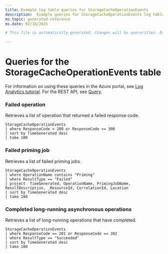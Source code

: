 ```yaml
---
title: Example log table queries for StorageCacheOperationEvents
description:  Example queries for StorageCacheOperationEvents log table
ms.topic: generated-reference
ms.date: 02/18/2025

# This file is automatically generated. Changes will be overwritten. Do not change this file directly. 

---
```


# Queries for the StorageCacheOperationEvents table

For information on using these queries in the Azure portal, see [Log Analytics tutorial](/azure/azure-monitor/logs/log-analytics-tutorial). For the REST API, see [Query](/rest/api/loganalytics/query).


### Failed operation  


Retrieves a list of operation that returned a failed response code.  

```query
StorageCacheOperationEvents
| where ResponseCode < 200 or ResponseCode >= 300
| sort by TimeGenerated desc
| take 100
```



### Failed priming job  


Retrieves a list of failed priming jobs.  

```query
StorageCacheOperationEvents
| where OperationName contains "Priming"
| where ResultType == "Failed"
| project  TimeGenerated, OperationName, PrimingJobName, ResultDescription, _ResourceId, CorrelationId, Location
| sort by TimeGenerated desc
| take 100
```



### Completed long-running asynchronous operations  


Retrieves a list of long-running operations that have completed.  

```query
StorageCacheOperationEvents
| where ResponseCode == 201 or ResponseCode == 202
| where ResultType == "Succeeded" 
| sort by TimeGenerated desc
| take 100
```

